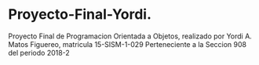 # Proyecto-Final-Yordi.
Proyecto Final de Programacion Orientada a Objetos, realizado por Yordi A. Matos Figuereo, matricula 15-SISM-1-029 Perteneciente a la Seccion 908 del periodo 2018-2 
